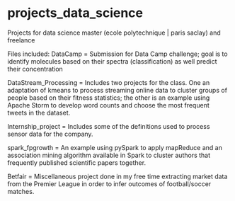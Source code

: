 # projects_data_science
Projects for data science master (ecole polytechnique | paris saclay) and freelance

Files included:
DataCamp = Submission for Data Camp challenge; goal is to identify molecules based on their spectra (classification) as well predict their concentration

DataStream_Processing = Includes two projects for the class. One an adaptation of kmeans to process streaming online data to cluster groups of people based on their fitness statistics; the other is an example using Apache Storm to develop word counts and choose the most frequent tweets in the dataset.

Internship_project = Includes some of the definitions used to process sensor data for the company.

spark_fpgrowth = An example using pySpark to apply mapReduce and an association mining algorithm available in Spark to cluster authors that frequently published scientific papers together.

Betfair = Miscellaneous project done in my free time extracting market data from the Premier League in order to infer outcomes of football/soccer matches.
